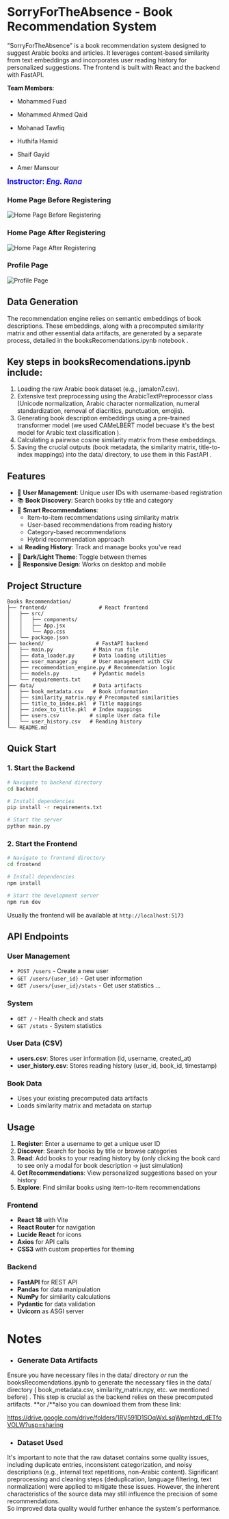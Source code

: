 
# SorryForTheAbsence - Book Recommendation System

"SorryForTheAbsence" is a book recommendation system designed to suggest Arabic books and articles. It leverages content-based similarity from text embeddings and incorporates user reading history for personalized suggestions. The frontend is built with React and the backend with FastAPI.

**Team Members**:
- Mohammed Fuad

- Mohammed Ahmed Qaid

- Mohanad Tawfiq

- Huthifa Hamid

- Shaif Gayid

- Amer Mansour

<span style="color:blue ;font-size:17px; font-weight:600"> **Instructor**: *Eng. Rana*</span>


### Home Page Before Registering
![Home Page Before Registering](frontend/src/assets/beforeReg.png)

### Home Page After Registering
![Home Page After Registering](frontend/src/assets/afterReg.png)

### Profile Page
![Profile Page](frontend/src/assets/UserProfile.png)


##  Data Generation
The recommendation engine relies on semantic embeddings of book descriptions. These embeddings, along with a precomputed similarity matrix and other essential data artifacts, are generated by a separate process, detailed in the booksRecomendations.ipynb notebook .

## Key steps in booksRecomendations.ipynb include:
1. Loading the raw Arabic book dataset (e.g., jamalon7.csv).
2. Extensive text preprocessing using the ArabicTextPreprocessor class (Unicode normalization, Arabic character normalization, numeral standardization, removal of diacritics, punctuation, emojis).
3. Generating book description embeddings using a pre-trained transformer model (we used CAMeLBERT model becuase it's the best model for Arabic text classification  ).
4. Calculating a pairwise cosine similarity matrix from these embeddings.
5. Saving the crucial outputs (book metadata, the similarity matrix, title-to-index mappings) into the data/ directory, to use them in this FastAPI .



## Features

- 🔐 **User Management**: Unique user IDs with username-based registration
- 📚 **Book Discovery**: Search books by title and category
- 🎯 **Smart Recommendations**: 
  - Item-to-item recommendations using similarity matrix
  - User-based recommendations from reading history
  - Category-based recommendations
  - Hybrid recommendation approach
- 📊 **Reading History**: Track and manage books you've read
- 🌙 **Dark/Light Theme**: Toggle between themes
- 📱 **Responsive Design**: Works on desktop and mobile

## Project Structure

```
Books Recommendation/
├── frontend/                 # React frontend
│   ├── src/
│   │   ├── components/    
│   │   ├── App.jsx         
│   │   └── App.css         
│   └── package.json
├── backend/                 # FastAPI backend
│   ├── main.py             # Main run file
│   ├── data_loader.py      # Data loading utilities
│   ├── user_manager.py     # User management with CSV
│   ├── recommendation_engine.py # Recommendation logic
│   ├── models.py           # Pydantic models
│   └── requirements.txt
├── data/                   # Data artifacts
│   ├── book_metadata.csv   # Book information
│   ├── similarity_matrix.npy # Precomputed similarities
│   ├── title_to_index.pkl  # Title mappings
│   ├── index_to_title.pkl  # Index mappings
│   ├── users.csv          # simple User data file
│   └── user_history.csv   # Reading history
└── README.md
```

## Quick Start

### 1. Start the Backend

```bash
# Navigate to backend directory
cd backend

# Install dependencies
pip install -r requirements.txt

# Start the server
python main.py
```

### 2. Start the Frontend

```bash
# Navigate to frontend directory
cd frontend

# Install dependencies
npm install

# Start the development server
npm run dev
```

Usually the frontend will be available at `http://localhost:5173`

## API Endpoints

### User Management
- `POST /users` - Create a new user
- `GET /users/{user_id}` - Get user information
- `GET /users/{user_id}/stats` - Get user statistics ...


### System
- `GET /` - Health check and stats
- `GET /stats` - System statistics

### User Data (CSV)
- **users.csv**: Stores user information (id, username, created_at)
- **user_history.csv**: Stores reading history (user_id, book_id, timestamp)

### Book Data
- Uses your existing precomputed data artifacts
- Loads similarity matrix and metadata on startup

## Usage

1. **Register**: Enter a username to get a unique user ID
2. **Discover**: Search for books by title or browse categories
3. **Read**: Add books to your reading history by (only clicking the book card to see only a modal for book description -> just simulation)
4. **Get Recommendations**: View personalized suggestions based on your history
5. **Explore**: Find similar books using item-to-item recommendations


### Frontend
- **React 18** with Vite
- **React Router** for navigation
- **Lucide React** for icons
- **Axios** for API calls
- **CSS3** with custom properties for theming

### Backend
- **FastAPI** for REST API
- **Pandas** for data manipulation
- **NumPy** for similarity calculations
- **Pydantic** for data validation
- **Uvicorn** as ASGI server



# Notes 

- ### Generate Data Artifacts
Ensure you have necessary files in the data/ directory *or* run the booksRecomendations.ipynb to generate the necessary files in the data/ directory ( book_metadata.csv, similarity_matrix.npy, etc. we mentioned before) . This step is crucial as the backend relies on these precomputed artifacts. **or /**also you can download them from these link:

https://drive.google.com/drive/folders/1RV591D1SOqWxLsqWpmhtzd_dETfoVOLW?usp=sharing


- ### Dataset Used
It's important to note that the raw dataset contains some quality issues, including duplicate entries, inconsistent categorization, and noisy descriptions (e.g., internal text repetitions, non-Arabic content). Significant preprocessing and cleaning steps (deduplication, language filtering, text normalization) were applied to mitigate these issues. However, the inherent characteristics of the source data may still influence the precision of some recommendations. <br/>
So improved data quality would further enhance the system's performance.

### 


